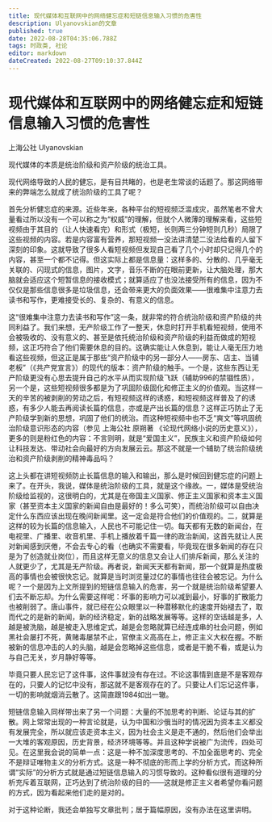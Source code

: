 ```yaml
---
title: 现代媒体和互联网中的网络健忘症和短链信息输入习惯的危害性
description: Ulyanovskian的文章
published: true
date: 2022-08-28T04:35:06.788Z
tags: 时政类, 社论
editor: markdown
dateCreated: 2022-08-27T09:10:37.844Z
---
```


# 现代媒体和互联网中的网络健忘症和短链信息输入习惯的危害性
上海公社 Ulyanovskian

现代媒体的本质是统治阶级和资产阶级的统治工具。

现代网络导致的人民的健忘，是有目共睹的，也是老生常谈的话题了。那这网络带来的弊端怎么就成了统治阶级的工具了呢？

首先分析健忘症的来源。近些年来，各种平台的短视频泛滥成灾，虽然笔者不曾大量看过所以没有一个可以称之为“权威”的理解，但就个人微薄的理解来看，这些短视频由于其目的（让人快速看完）和形式（极短，长则两三分钟短则几秒）局限了这些视频的内容。若是内容富有营养，那短视频一没法讲清楚二没法给看的人留下深刻的印象。这就导致了很多人看短视频但发现自己看了几个小时却只记得几个的内容，甚至一个都不记得。但这实际上都是信息量：这样多的、分散的、几乎毫无关联的、闪现式的信息，图片，文字，音乐不断的在眼前更新，让大脑处理，那大脑就会适应这个短暂信息的接收模式；就算适应了也没法接受所有的信息，因为不仅仅是那些信息很多是垃圾信息，还会带来更大的负面效果——很难集中注意力去读书和写作，更难接受长的、复杂的、有意义的信息。

这“很难集中注意力去读书和写作”这一条，就非常的符合统治阶级和资产阶级的共同利益了。我们来想，无产阶级工作了一整天，休息时打开手机看短视频，使用不会被吸收的、没有意义的、甚至是依托统治阶级和资产阶级的利益而做成的短视频，这正巧符合了他们需要休息的目的。这确实能让人休息到，能让人毫无压力地看这些视频，但这正是属于那些“资产阶级中的另一部分人——房东、店主、当铺老板”（《共产党宣言》）的现代的版本：资产阶级的触手。一个是，这些东西让无产阶级更没有心思去提升自己的水平从而实现阶级飞跃（辅助996的禁锢性质），另一个是，这些短视频很多都是为了巩固阶级固化和修正主义的价值观。当这样一天的辛苦的被剥削的劳动之后，有短视频这样的诱惑，和短视频这样普及了的诱惑，有多少人能去再阅读长篇的信息，亦或是产出长篇的信息？这样正巧防止了无产阶级学到新的思想，巩固了他们的统治。而这种短视频中也不乏“爽文”等巩固统治阶级意识形态的内容（参见 上海公社 原朔著 《论现代网络小说的历史意义》），更多的则是粉红色的内容：不言则明，就是“爱国主义”，民族主义和资产阶级如何让科技发达、带动社会向最好的方向发展云云。那这不就是一个辅助了统治阶级统治和资产阶级剥削的精神毒品吗？

这上头都在讲短视频防止长篇信息的输入和输出，那么是时候回到健忘症的问题上来了。在开头，我说，媒体是统治阶级的工具，就是这个缘故。一，媒体是受统治阶级给监视的，这很明白的，尤其是在帝国主义国家、修正主义国家和资本主义国家（甚至资本主义国家的新闻自由是最好的！多么可笑），而统治阶级可以自由决定什么东西应该出现在晚间新闻里。这一定会是符合他们的价值观的。二，就算是这样的较为长篇的信息输入，人民也不可能记住一切。每天都有无数的新闻台，在电视里、广播里、收音机里、手机上播放着千篇一律的政治新闻，这首先就让人民对新闻感到厌倦，不会去专心的看（也确实不需要看，毕竟现在很多新闻的存在只是为了创造就业岗位），而且这样无意义的信息又会让人们排斥新闻，那么关注的人就更少了，尤其是无产阶级。再者说，新闻天天都有新闻，那一个就算是热度极高的事情也会被很快忘记。就算是当时浏览量过亿的事情也往往会被忘记。为什么呢？一个是因为上文所提到的短链信息输入的危害，另一个就是统治阶级希望要人们去不断忘却。为什么需要这样呢：坏事的影响力可以减到最小，好事的扩散能力也被削弱了。唐山事件，就已经在公众眼里以一种潜移默化的速度开始褪去了，取而代之的是新的新闻，新的经济稳定，新的战略发展等等。这样的空话越是多，人越是被洗脑，越是被走入思维定式，越是会忽略就算已经连成串的社会问题，例如黑社会屡打不死，黄赌毒屡禁不止，官僚主义高高在上，修正主义大权在握。不断被新的信息冲击的人的头脑，越是会忽略掉这些信息，或者是干脆不看，或是认为与自己无关，岁月静好等等。

毕竟只要人民忘记了这件事，这件事就没有存在过。不论这事情到底是不是客观存在的，只要人的记忆中没有，那这就不是客观存在的了。只要让人们忘记这件事，一切的影响就烟消云散了。这简直跟1984如出一辙。

短链信息输入同样带出来了另一个问题：大量的不加思考的判断、论证与其的扩散。网上常常出现的一种言论就是，认为中国和沙俄当时的情况因为资本主义都没有发展完全，所以就应该走资本主义，因为社会主义是走不通的，然后他们会举出一大堆的客观原因，历史背景，经济环境等等。并且这种学说被广为流传，四处可见。在这里我会说的简单一点：这是一种不加深度思考的、不加全面思考的、完全不是辩证唯物主义的分析方式。这是一种不彻底的形而上学的分析方式，而这种所谓“实际”的分析方式就是通过短链信息输入的习惯导致的。这种看似很有道理的分析充斥着互联网，正巧达到了统治阶级的目的——这就是修正主义者希望你看问题的方式，因为看起来他们走的是对的。

对于这种论断，我还会单独写文章批判；居于篇幅原因，没有办法在这里讲明。
